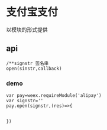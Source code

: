 # 支付宝支付

以模块的形式提供

## api

```
/**signstr 签名串
open(sinstr,callback)
```

### demo

```
var pay=weex.requireModule('alipay')
var signstr=''
pay.open(signstr,(res)=>{


})
```



